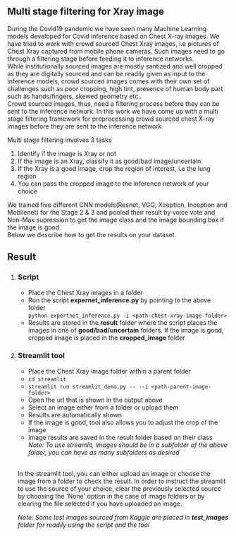 ## Multi stage filtering for Xray image

During the Covid19 pandemic we have seen many Machine Learning models developed for Covid inference based on Chest X-ray images. We have tried to work with crowd sourced Chest Xray images, i.e pictures of Chest Xray captured from mobile phone cameras. Such images need to go through a filtering stage before feeding it to inference networks. \
While institutionally sourced images are mostly santized and well cropped as they are digitally sourced and can be readily given as input to the inference models, crowd sourced images comes with their own set of challenges such as poor cropping, high tint, presence of human body part such as hands/fingers, skewed geometry etc.. \
Crowd sourced images, thus, need a filtering process before they can be sent to the inference network. In this work we have come up with a multi stage filtering framework for preprocessing crowd sourced chest X-ray images before they are sent to the inference network

Multi stage filtering involves 3 tasks
1. Identify if the image is Xray or not
2. If the image is an Xray, classify it as good/bad image/uncertain
3. If the Xray is a good image, crop the region of interest, i.e the lung region 
4. You can pass the cropped image to the inference network of your choice 

We trained five different CNN models(Resnet, VGG, Xception, Inception and Mobilenet) for the Stage 2 & 3 and pooled their result by voice vote and Non-Max supression to get the image class and the image bounding box if the image is good. \
Below we describe how to get the results on your dataset.

## Result
1. ### Script
    - Place the Chest Xray images in a folder
    - Run the script **expernet_inference.py** by pointing to the above folder \
    `python expertnet_inference.py -i <path-chest-xray-image-folder>`
    - Results are stored in the **result** folder where the script places the images in one of **good/bad/uncertain** folders. If the image is good, cropped image is placed in the **cropped_image** folder

2. ### Streamlit tool
    - Place the Chest Xray image folder within a parent folder
    - `cd streamlit`
    - `streamlit run streamlit_demo.py -- --i <path-parent-image-folder>`
    - Open the url that is shown in the output above
    - Select an image either from a folder or upload them
    - Results are automatically shown
    - If the image is good, tool also allows you to adjust the crop of the image
    - Image results are saved in the result folder based on their class
    \
    *Note: To use streamlit, images should be in a subfolder of the above folder, you can have as many subfolders as desired* 

    \
    In the streamlit tool, you can either upload an image or choose the image from a folder to check the result. In order to instruct the streamlit to use the source of your choice, clear the previously selected source by choosing the 'None' option in the case of image folders or by clearing the file selected if you have uploaded an image.

    *Note: Some test images sourced from Kaggle are placed in **test_images** folder for readily using the script and the tool*
